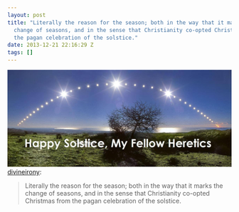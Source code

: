 ```yaml
---
layout: post
title: "Literally the reason for the season; both in the way that it marks the
  change of seasons, and in the sense that Christianity co-opted Christmas from
  the pagan celebration of the solstice."
date: 2013-12-21 22:16:29 Z
tags: []
---
```

![](/media/2013/12/70722151049.jpg)
[divineirony](http://divineirony.tumblr.com/post/70665196485/literally-the-reason-for-the-season-both-in-the):

> Literally the reason for the season; both in the way that it marks the change of seasons, and in the sense that Christianity co-opted Christmas from the pagan celebration of the solstice.
